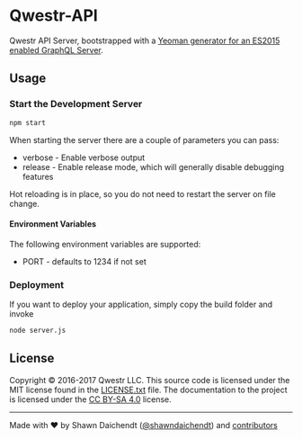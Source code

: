 # Qwestr-API

Qwestr API Server, bootstrapped with a [Yeoman generator for an ES2015 enabled GraphQL Server](https://github.com/stylesuxx/generator-es6-graphql).

## Usage

### Start the Development Server
```Bash
npm start
```

When starting the server there are a couple of parameters you can pass:
* verbose - Enable verbose output
* release - Enable release mode, which will generally disable debugging features

Hot reloading is in place, so you do not need to restart the server on file change.

#### Environment Variables
The following environment variables are supported:
* PORT - defaults to 1234 if not set

### Deployment
If you want to deploy your application, simply copy the build folder and invoke
```Bash
node server.js
```
## License

Copyright © 2016-2017 Qwestr LLC. This source code is licensed under the MIT
license found in the [LICENSE.txt](https://github.com/Qwestr-API/Qwestr/blob/master/LICENSE.txt)
file. The documentation to the project is licensed under the
[CC BY-SA 4.0](http://creativecommons.org/licenses/by-sa/4.0/) license.

---
Made with ♥ by Shawn Daichendt ([@shawndaichendt](https://twitter.com/shawndaichendt)) and [contributors](https://github.com/Qwestr/Qwestr-API/graphs/contributors)
